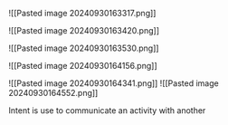 ![[Pasted image 20240930163317.png]]

![[Pasted image 20240930163420.png]]

![[Pasted image 20240930163530.png]]

![[Pasted image 20240930164156.png]]

![[Pasted image 20240930164341.png]]
![[Pasted image 20240930164552.png]]

Intent is use to communicate an activity with another